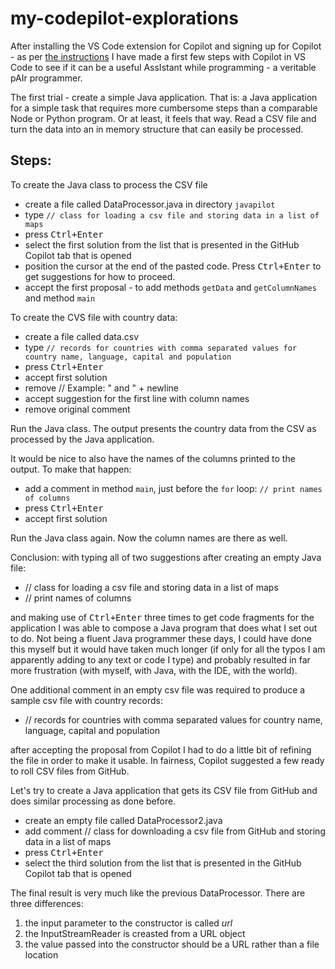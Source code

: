 # my-codepilot-explorations

After installing the VS Code extension for Copilot and signing up for Copilot - as per [the instructions](https://docs.github.com/en/copilot/getting-started-with-github-copilot/getting-started-with-github-copilot-in-visual-studio-code) I have made a first few steps with Copilot in VS Code to see if it can be a useful AssIstant while programming - a veritable pAIr programmer. 

The first trial - create a simple Java application. That is: a Java application for a simple task that requires more cumbersome steps than a comparable Node or Python program. Or at least, it feels that way. Read a CSV file and turn the data into an in memory structure that can easily be processed.

## Steps:

To create the Java class to process the CSV file

* create a file called DataProcessor.java in directory `javapilot`
* type `// class for loading a csv file and storing data in a list of maps`
* press <kbd>Ctrl+Enter</kbd>
* select the first solution from the list that is presented in the GitHub Copilot tab that is opened
* position the cursor at the end of the pasted code. Press <kbd>Ctrl+Enter</kbd> to get suggestions for how to proceed.
* accept the first proposal - to add methods `getData` and `getColumnNames` and method `main`

To create the CVS file with country data:

* create a file called data.csv
* type `// records for countries with comma separated values for country name, language, capital and population`
* press <kbd>Ctrl+Enter</kbd>
* accept first solution
* remove // Example: " and " + newline 
* accept suggestion for the first line with column names
* remove original comment

Run the Java class. The output presents the country data from the CSV as processed by the Java application.

It would be nice to also have the names of the columns printed to the output. To make that happen:
* add a comment in method `main`, just  before the `for` loop:  `// print names of columns`
* press <kbd>Ctrl+Enter</kbd>
* accept first solution

Run the Java class again. Now the column names are there as well.

Conclusion: with typing all of two suggestions after creating an empty Java file:
* // class for loading a csv file and storing data in a list of maps
* // print names of columns

and making use of <kbd>Ctrl+Enter</kbd> three times to get code fragments for the application I was able to compose a Java program that does what I set out to do. Not being a fluent Java programmer these days, I could have done this myself but it would have taken much longer (if only for all the typos I am apparently adding to any text or code I type) and probably resulted in far more frustration (with myself, with Java, with the IDE, with the world).

One additional comment in an empty csv file was required to produce a sample csv file with country records:
* // records for countries with comma separated values for country name, language, capital and population

after accepting the proposal from Copilot I had to do a little bit of refining the file in order to make it usable. In fairness, Copilot suggested a few ready to roll CSV files from GitHub.

Let's try to create a Java application that gets its CSV file from GitHub and does similar processing as done before.

* create an empty file called DataProcessor2.java
* add comment // class for downloading a csv file from GitHub and storing data in a list of maps
* press <kbd>Ctrl+Enter</kbd>
* select the third solution from the list that is presented in the GitHub Copilot tab that is opened

The final result is very much like the previous DataProcessor. There are three differences:
1. the input parameter to the constructor is called *url*
2. the InputStreamReader is creasted from a URL object
3. the value passed into the constructor should be a URL rather than a file location



 